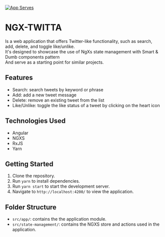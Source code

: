 [![App Serves](https://img.shields.io/badge/App%20Serves-As%20Template-brightgreen)](https://github.com/{username}/{repository}/)

# NGX-TWITTA

Is a web application that offers Twitter-like functionality, such as search, add, delete, and toggle like/unlike.  
It's designed to showcase the use of NgXs state management with Smart & Dumb components pattern  
And serve as a starting point for similar projects.

## Features

- Search: search tweets by keyword or phrase
- Add: add a new tweet message
- Delete: remove an existing tweet from the list
- Like/Unlike: toggle the like status of a tweet by clicking on the heart icon

## Technologies Used

- Angular
- NGXS
- RxJS
- Yarn

## Getting Started

1. Clone the repository.
2. Run `yarn` to install dependencies.
3. Run `yarn start` to start the development server.
4. Navigate to `http://localhost:4200/` to view the application.

## Folder Structure

- `src/app/`: contains the the application module.
- `src/state-management/`: contains the NGXS store and actions used in the application.
